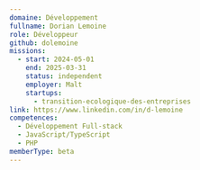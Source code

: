 ```yaml
---
domaine: Développement
fullname: Dorian Lemoine
role: Développeur
github: dolemoine
missions:
  - start: 2024-05-01
    end: 2025-03-31
    status: independent
    employer: Malt
    startups:
      - transition-ecologique-des-entreprises
link: https://www.linkedin.com/in/d-lemoine
competences:
  - Développement Full-stack
  - JavaScript/TypeScript
  - PHP
memberType: beta
---
```

